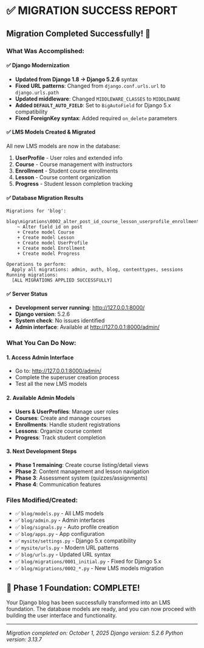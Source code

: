 # ✅ MIGRATION SUCCESS REPORT

## Migration Completed Successfully! 🎉

### **What Was Accomplished:**

#### ✅ **Django Modernization**
- **Updated from Django 1.8 → Django 5.2.6** syntax
- **Fixed URL patterns**: Changed from `django.conf.urls.url` to `django.urls.path`
- **Updated middleware**: Changed `MIDDLEWARE_CLASSES` to `MIDDLEWARE`
- **Added `DEFAULT_AUTO_FIELD`**: Set to `BigAutoField` for Django 5.x compatibility
- **Fixed ForeignKey syntax**: Added required `on_delete` parameters

#### ✅ **LMS Models Created & Migrated**
All new LMS models are now in the database:

1. **UserProfile** - User roles and extended info
2. **Course** - Course management with instructors
3. **Enrollment** - Student course enrollments
4. **Lesson** - Course content organization
5. **Progress** - Student lesson completion tracking

#### ✅ **Database Migration Results**
```
Migrations for 'blog':
  blog\migrations\0002_alter_post_id_course_lesson_userprofile_enrollment_and_more.py
    ~ Alter field id on post
    + Create model Course
    + Create model Lesson
    + Create model UserProfile
    + Create model Enrollment
    + Create model Progress

Operations to perform:
  Apply all migrations: admin, auth, blog, contenttypes, sessions
Running migrations:
  [ALL MIGRATIONS APPLIED SUCCESSFULLY]
```

#### ✅ **Server Status**
- **Development server running**: http://127.0.0.1:8000/
- **Django version**: 5.2.6
- **System check**: No issues identified
- **Admin interface**: Available at http://127.0.0.1:8000/admin/

### **What You Can Do Now:**

#### 1. **Access Admin Interface**
- Go to: http://127.0.0.1:8000/admin/
- Complete the superuser creation process
- Test all the new LMS models

#### 2. **Available Admin Models**
- **Users & UserProfiles**: Manage user roles
- **Courses**: Create and manage courses
- **Enrollments**: Handle student registrations
- **Lessons**: Organize course content
- **Progress**: Track student completion

#### 3. **Next Development Steps**
- **Phase 1 remaining**: Create course listing/detail views
- **Phase 2**: Content management and lesson navigation
- **Phase 3**: Assessment system (quizzes/assignments)
- **Phase 4**: Communication features

### **Files Modified/Created:**
- ✅ `blog/models.py` - All LMS models
- ✅ `blog/admin.py` - Admin interfaces
- ✅ `blog/signals.py` - Auto profile creation
- ✅ `blog/apps.py` - App configuration
- ✅ `mysite/settings.py` - Django 5.x compatibility
- ✅ `mysite/urls.py` - Modern URL patterns
- ✅ `blog/urls.py` - Updated URL syntax
- ✅ `blog/migrations/0001_initial.py` - Fixed for Django 5.x
- ✅ `blog/migrations/0002_*.py` - New LMS models migration

## 🚀 **Phase 1 Foundation: COMPLETE!**

Your Django blog has been successfully transformed into an LMS foundation. The database models are ready, and you can now proceed with building the user interface and functionality.

---
*Migration completed on: October 1, 2025*
*Django version: 5.2.6*
*Python version: 3.13.7*